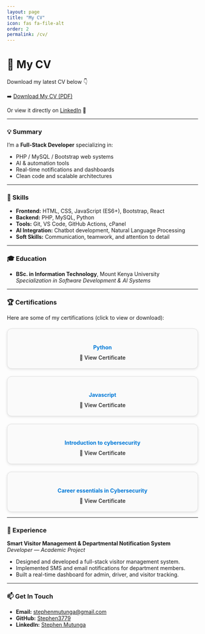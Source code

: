 ```yaml
---
layout: page
title: "My CV"
icon: fas fa-file-alt
order: 2
permalink: /cv/
---
```


# 📄 My CV

Download my latest CV below 👇  

➡️ [Download My CV (PDF)](/assets/docs/Stephen_Mutunga_CV.pdf)

Or view it directly on [LinkedIn](https://www.linkedin.com/in/stephenmutunga/) 💼

---

### 💡 Summary

I’m a **Full-Stack Developer** specializing in:
- PHP / MySQL / Bootstrap web systems  
- AI & automation tools  
- Real-time notifications and dashboards  
- Clean code and scalable architectures  

---

### 🧠 Skills
- **Frontend:** HTML, CSS, JavaScript (ES6+), Bootstrap, React  
- **Backend:** PHP, MySQL, Python  
- **Tools:** Git, VS Code, GitHub Actions, cPanel  
- **AI Integration:** Chatbot development, Natural Language Processing  
- **Soft Skills:** Communication, teamwork, and attention to detail  

---

### 🎓 Education
- **BSc. in Information Technology**, Mount Kenya University  
  *Specialization in Software Development & AI Systems*  

---

### 🏆 Certifications

Here are some of my certifications (click to view or download):

<div class="cert-grid">

<div class="cert-card">
  <h4>Python</h4>
  <a href="assets/docs/Python Udemy.pdf" target="_blank">
    📄 View Certificate
  </a>
</div>

<div class="cert-card">
  <h4>Javascript</h4>
  <a href="assets/docs/Javascript Udemy.pdf" target="_blank">
    📄 View Certificate
  </a>
</div>

<div class="cert-card">
  <h4>Introduction to cybersecurity</h4>
  <a href="assets/docs/Introduction_to_Cybersecurity_certificate.pdf" target="_blank">
    📄 View Certificate
  </a>
</div>

<div class="cert-card">
  <h4>Career essentials in Cybersecurity</h4>
  <a href="assets/docs/CertificateOfCompletion_Career Essentials in Cybersecurity by Microsoft and LinkedIn.pdf" target="_blank">
    📄 View Certificate
  </a>
</div>

</div>

<style>
.cert-grid {
  display: grid;
  grid-template-columns: repeat(auto-fit, minmax(250px, 1fr));
  gap: 20px;
  margin-top: 20px;
}
.cert-card {
  padding: 20px;
  border: 1px solid #ddd;
  border-radius: 12px;
  background: #fafafa;
  text-align: center;
  box-shadow: 0 2px 6px rgba(0,0,0,0.1);
}
.cert-card h4 {
  color: #0078D7;
  margin-bottom: 10px;
}
.cert-card a {
  text-decoration: none;
  color: #333;
  font-weight: 600;
}
.cert-card a:hover {
  color: #0078D7;
}
</style>

---

### 💼 Experience

**Smart Visitor Management & Departmental Notification System**  
*Developer — Academic Project*  
- Designed and developed a full-stack visitor management system.  
- Implemented SMS and email notifications for department members.  
- Built a real-time dashboard for admin, driver, and visitor tracking.  

---

### 📫 Get In Touch
- **Email:** [stephenmutunga@gmail.com](mailto:stephenmutunga@gmail.com)  
- **GitHub:** [Stephen3779](https://github.com/Stephen3779)  
- **LinkedIn:** [Stephen Mutunga](https://www.linkedin.com/in/stephenmutunga/)  
